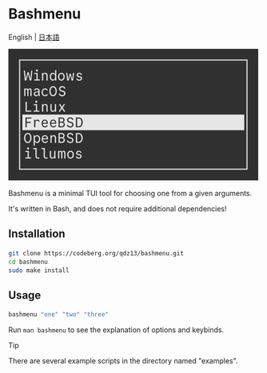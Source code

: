 # Bashmenu
English | [日本語](README-ja.md)

<img src="preview.png" width="500">

Bashmenu is a minimal TUI tool for choosing one from a given arguments.

It's written in Bash, and does not require additional dependencies!

## Installation
```sh
git clone https://codeberg.org/qdz13/bashmenu.git
cd bashmenu
sudo make install
```

## Usage
```sh
bashmenu "one" "two" "three"
```

Run `man bashmenu` to see the explanation of options and keybinds.

> [!TIP]
> There are several example scripts in the directory named "examples".
